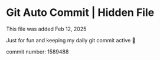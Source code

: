 # Git Auto Commit | Hidden File

This file was added Feb 12, 2025

Just for fun and keeping my daily git commit active 🤪

commit number: 1589488
